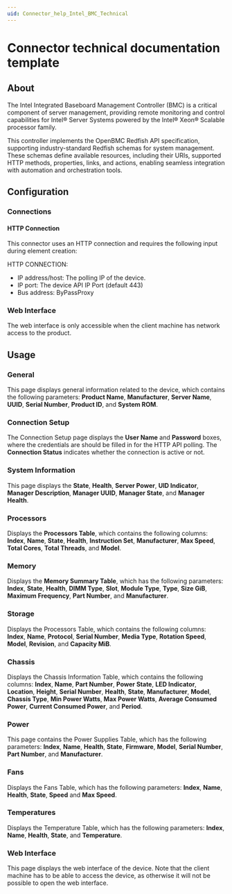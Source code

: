```yaml
---
uid: Connector_help_Intel_BMC_Technical
---
```


# Connector technical documentation template

## About

The Intel Integrated Baseboard Management Controller (BMC) is a critical component of server management, providing remote monitoring and control capabilities for Intel® Server Systems powered by the Intel® Xeon® Scalable processor family.

This controller implements the OpenBMC Redfish API specification, supporting industry-standard Redfish schemas for system management. These schemas define available resources, including their URIs, supported HTTP methods, properties, links, and actions, enabling seamless integration with automation and orchestration tools.

## Configuration

### Connections

#### HTTP Connection

This connector uses an HTTP connection and requires the following input during element creation:

HTTP CONNECTION:

- IP address/host: The polling IP of the device.
- IP port: The device API IP Port (default 443)
- Bus address: ByPassProxy

### Web Interface

The web interface is only accessible when the client machine has network access to the product.

## Usage

### General

This page displays general information related to the device, which contains the following parameters: **Product Name**, **Manufacturer**, **Server Name**, **UUID**, **Serial Number**, **Product ID**, and **System ROM**.

### Connection Setup

The Connection Setup page displays the **User Name** and **Password** boxes, where the credentials are should be filled in for the HTTP API polling. The **Connection Status** indicates whether the connection is active or not.

### System Information

This page displays the **State**, **Health**, **Server Power**, **UID Indicator**, **Manager Description**, **Manager UUID**, **Manager State**, and **Manager Health**.

### Processors

Displays the **Processors Table**, which contains the following columns: **Index**, **Name**, **State**, **Health**, **Instruction Set**, **Manufacturer**, **Max Speed**, **Total Cores**, **Total Threads**, and **Model**.

### Memory

Displays the **Memory Summary Table**, which has the following parameters: **Index**, **State**, **Health**, **DIMM Type**, **Slot**, **Module Type**, **Type**, **Size GiB**, **Maximum Frequency**, **Part Number**, and **Manufacturer**.

### Storage

Displays the Processors Table, which contains the following columns: **Index**, **Name**, **Protocol**, **Serial Number**, **Media Type**, **Rotation Speed**, **Model**, **Revision**, and **Capacity MiB**.

### Chassis

Displays the Chassis Information Table, which contains the following columns: **Index**, **Name**, **Part Number**, **Power State**, **LED Indicator**, **Location**, **Height**, **Serial Number**, **Health**, **State**, **Manufacturer**, **Model**, **Chassis Type**, **Min Power Watts**, **Max Power Watts**, **Average Consumed Power**, **Current Consumed Power**, and **Period**.

### Power

This page contains the Power Supplies Table, which has the following parameters: **Index**, **Name**, **Health**, **State**, **Firmware**, **Model**, **Serial Number**, **Part Number**, and **Manufacturer**.

### Fans

Displays the Fans Table, which has the following parameters: **Index**, **Name**, **Health**, **State**, **Speed** and **Max Speed**.

### Temperatures

Displays the Temperature Table, which has the following parameters: **Index**, **Name**, **Health**, **State**, and **Temperature**.

### Web Interface

This page displays the web interface of the device. Note that the client machine has to be able to access the device, as otherwise it will not be possible to open the web interface.
